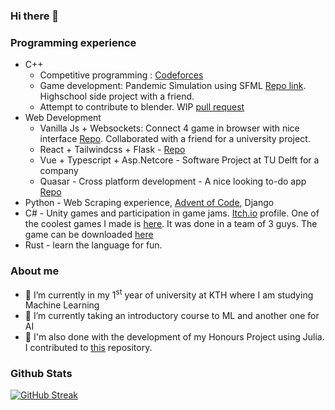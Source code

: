 ### Hi there 👋

### Programming experience
- C++
  - Competitive programming : [Codeforces](https://codeforces.com/submissions/nickk2002/) 
  - Game development: Pandemic Simulation using SFML [Repo link](https://github.com/visanalexandru/PandemicSimulation). Highschool side project with a friend.
  - Attempt to contribute to blender. WIP [pull request](https://projects.blender.org/blender/blender/pulls/118080)
- Web Development
   - Vanilla Js + Websockets: Connect 4 game in browser with nice interface [Repo](https://github.com/petruanica/Connect_4). Collaborated with a friend for a university project.
   - React + Tailwindcss + Flask - [Repo](https://github.com/nicolaefilat/LogViewer)
   - Vue + Typescript + Asp.Netcore - Software Project at TU Delft for a company
   - Quasar - Cross platform development - A nice looking to-do app [Repo](https://github.com/nicolaefilat/Quasar-Todo-App)
- Python - Web Scraping experience, [Advent of Code](https://github.com/nicolaefilat/AOC-2021), Django  
- C# - Unity games and participation in game jams. [Itch.io](https://itch.io/profile/nickk2002) profile. One of the coolest games I made is [here](https://github.com/agyscon/UnexpectedRoomGame/). It was done in a team of 3 guys. The game can be downloaded [here](https://agyscon.itch.io/the-mail-man-strikes-again) 
- Rust - learn the language for fun.


### About me
- 🔭 I’m currently in my 1<sup>st</sup> year of university at KTH where I am studying Machine Learning
- 🌱 I’m currently taking an introductory course to ML and another one for AI 
- 🔬 I'm also done with the development of my Honours Project using Julia. I contributed to [this](https://github.com/Herb-AI/HerbSearch.jl) repository.

### Github Stats
 [![GitHub Streak](http://github-readme-streak-stats.herokuapp.com?user=nicolaefilat)](https://git.io/streak-stats) 
